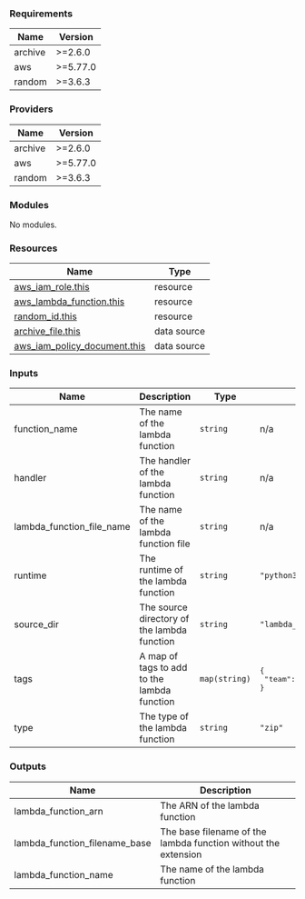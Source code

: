 <!-- BEGIN_TF_DOCS -->
### Requirements

| Name | Version |
|------|---------|
| archive | >=2.6.0 |
| aws | >=5.77.0 |
| random | >=3.6.3 |

### Providers

| Name | Version |
|------|---------|
| archive | >=2.6.0 |
| aws | >=5.77.0 |
| random | >=3.6.3 |

### Modules

No modules.

### Resources

| Name | Type |
|------|------|
| [aws_iam_role.this](https://registry.terraform.io/providers/hashicorp/aws/latest/docs/resources/iam_role) | resource |
| [aws_lambda_function.this](https://registry.terraform.io/providers/hashicorp/aws/latest/docs/resources/lambda_function) | resource |
| [random_id.this](https://registry.terraform.io/providers/hashicorp/random/latest/docs/resources/id) | resource |
| [archive_file.this](https://registry.terraform.io/providers/hashicorp/archive/latest/docs/data-sources/file) | data source |
| [aws_iam_policy_document.this](https://registry.terraform.io/providers/hashicorp/aws/latest/docs/data-sources/iam_policy_document) | data source |

### Inputs

| Name | Description | Type | Default | Required |
|------|-------------|------|---------|:--------:|
| function\_name | The name of the lambda function | `string` | n/a | yes |
| handler | The handler of the lambda function | `string` | n/a | yes |
| lambda\_function\_file\_name | The name of the lambda function file | `string` | n/a | yes |
| runtime | The runtime of the lambda function | `string` | `"python3.8"` | no |
| source\_dir | The source directory of the lambda function | `string` | `"lambda_function_files"` | no |
| tags | A map of tags to add to the lambda function | `map(string)` | <pre>{<br/>  "team": "DevOps"<br/>}</pre> | no |
| type | The type of the lambda function | `string` | `"zip"` | no |

### Outputs

| Name | Description |
|------|-------------|
| lambda\_function\_arn | The ARN of the lambda function |
| lambda\_function\_filename\_base | The base filename of the lambda function without the extension |
| lambda\_function\_name | The name of the lambda function |
<!-- END_TF_DOCS -->